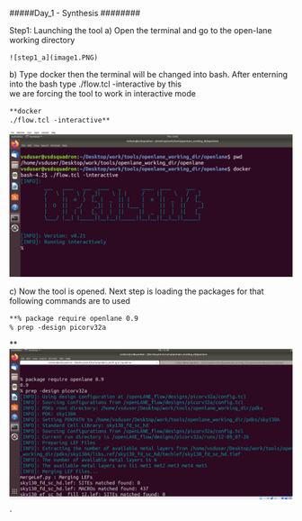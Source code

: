 #####Day_1 - Synthesis ########

Step1: Launching the tool
 a) Open the terminal and go to the open-lane working directory
     
    ![step1_a](image1.PNG)
 
 b) Type docker then the terminal will be changed into bash. After enterning into the bash type ./flow.tcl -interactive by this  
    we are forcing the tool to work in interactive mode 
       
    **docker
    ./flow.tcl -interactive**

  ![step1_b](imag2.PNG)
 
 c) Now the tool is opened. Next step is loading the packages for that following commands are to used
    
    **% package require openlane 0.9
    % prep -design picorv32a 
**   
  ![step1_b](image3.PNG)
   

`






[def]: /workspaces/NASSCOM_VSD_SOC_Program/day1_synthesis/image1.PNG
[def2]: day1_synthesis/image1.PNG